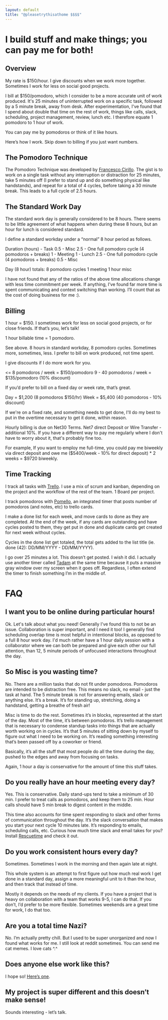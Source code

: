 ```yaml
---
layout: default
title: "@pleasetrythisathome $$$$"
---
```


# I build stuff and make things; you can pay me for both!

## Overview

My rate is $150/hour. I give discounts when we work more together. Sometimes I work for less on social good projects.

I bill at $150/pomodoro, which I consider to be a more accurate unit of work produced. It's 25 minutes of uninterrupted work on a specific task, followed by a 5 minute break, away from desk. After experimentation, I've found that I spend about double that time on the rest of work, things like calls, slack, scheduling, project management, review, lunch etc. I therefore equate 1 pomodoro to 1 hour of work.

You can pay me by pomodoros or think of it like hours.

Here’s how I work. Skip down to billing if you just want numbers.

## The Pomodoro Technique

The Pomodoro Technique was developed by [Francesco Cirillo](https://caps.ucsd.edu/Downloads/tx_forms/koch/pomodoro_handouts/ThePomodoroTechnique_v1-3.pdf). The gist is to work on a single task without any interruption or distraction for 25 minutes, take 5 minutes off (I prefer to stand up and do something physical like handstands), and repeat for a total of 4 cycles, before taking a 30 minute break. This leads to a full cycle of 2.5 hours.

## The Standard Work Day

The standard work day is generally considered to be 8 hours. There seems to be little agreement of what happens when during these 8 hours, but an hour for lunch is considered standard.

I define a standard workday under a “normal” 8 hour period as follows.

Duration (hours) - Task
0.5 - Misc
2.5 - One full pomodoro cycle (4 pomodoros + breaks)
1   - Meeting
1   - Lunch
2.5 - One full pomodoro cycle (4 pomodoros + breaks)
0.5 - Misc

Day (8 hour) totals:
8 pomodoro cycles
1 meeting
1 hour misc

I have not found that any of the ratios of the above time allocations change with less time commitment per week. If anything, I’ve found far more time is spent communicating and context switching than working. I’ll count that as the cost of doing business for me :).

## Billing

1 hour = $150. I sometimes work for less on social good projects, or for close friends. If that’s you, let’s talk!

1 hour billable time = 1 pomodoro.

See above. 8 hours in standard workday, 8 pomodoro cycles. Sometimes more, sometimes, less. I prefer to bill on work produced, not time spent.

I give discounts if I do more work for you.

 <=  8 pomodoros / week = $150/pomodoro
9 - 40 pomodoros / week = $135/pomodoro (10% discount)

If you’d prefer to bill on a fixed day or week rate, that’s great. 

Day  = $1,200 (8  pomodoros $150/hr)
Week = $5,400 (40 pomodoros - 10% discount)

If we're on a fixed rate, and something needs to get done, I'll do my best to put in the overtime necessary to get it done, within reason. 

Hourly billing is due on Net30 Terms.
Net7 direct Deposit or Wire Transfer - additional 10%. If you have a different way to pay me regularly where I don't have to worry about it, that's probably fine too. 

For example, If you want to employ me full-time, you could pay me biweekly via direct deposit and owe me ($5400/week - 10% for direct deposit) * 2 weeks = $9720 biweekly.

## Time Tracking

I track all tasks with [Trello](https://trello.com/). I use a mix of scrum and kanban, depending on the project and the workflow of the rest of the team. 1 Board per project.

I track pomodoros with [Pomello](http://www.pomelloapp.com/), an integrated timer that posts number of pomodoros (and notes, etc) to trello cards.

I make a done list for each week, and move cards to done as they are completed. At the end of the week, if any cards are outstanding and have cycles posted to them, they get put in done and duplicate cards get created for next week without cycles.

Cycles in the done list get totaled, the total gets added to the list title (ie. done (42): DD/MM/YYYY - DD/MM/YYYY).

I go over 25 minutes a lot. This doesn’t get posted. I wish it did. I actually use another timer called [Tadam](http://tadamapp.com) at the same time because it puts a massive gray window over my screen when it goes off. Regardless, I often extend the timer to finish something I’m in the middle of.

# FAQ

## I want you to be online during particular hours!

Ok. Let's talk about what you need! Generally I've found this to not be an issue. Collaboration is super important, and I need it too! I generally find scheduling overlap time is most helpful in intentional blocks, as opposed to a full 8 hour work day. I'd much rather have a 1 hour daily session with a collaborator where we can both be prepared and give each other our full attention, than 12, 5 minute periods of unfocused interactions throughout the day.

## So Misc is you wasting time?

No. There are a million tasks that do not fit under pomodoros. Pomodoros are intended to be distraction free. This means no slack, no email - just the task at hand. The 5 minute break is not for answering emails, slack or anything else. It’s a break. It’s for standing up, stretching, doing a handstand, getting a breathe of fresh air!

Misc is time to do the rest. Sometimes it’s in blocks, represented at the start of the day. Most of the time, it’s between pomodoros. It’s trello management that is necessary to condense standup tasks into things that are actually worth working on in cycles. It’s that 5 minutes of sitting down by myself to figure out what I need to be working on. It’s reading something interesting that’s been passed off by a coworker or friend.

Basically, it’s all the stuff that most people do all the time during the day, pushed to the edges and away from focusing on tasks.

Again, 1 hour a day is conservative for the amount of time this stuff takes.

## Do you really have an hour meeting every day?

Yes. This is conservative. Daily stand-ups tend to take a minimum of 30 min. I prefer to treat calls as pomodoros, and keep them to 25 min. Hour calls should have 5 min break to digest content in the middle.

This time also accounts for time spent responding to slack and other forms of communication throughout the day. It’s the slack conversation that makes you start your next cycle 10 minutes late. It’s responding to emails, scheduling calls, etc. Curious how much time slack and email takes for you? Install [Rescuetime](https://www.rescuetime.com/) and check it out.

## Do you work consistent hours every day?

Sometimes. Sometimes I work in the morning and then again late at night.

This whole system is an attempt to first figure out how much real work I get done in a standard day, assign a more meaningful unit to it than the hour, and then track that instead of time.

Mostly it depends on the needs of my clients. If you have a project that is heavy on collaboration with a team that works 9-5, I can do that. If you don’t, I’d prefer to be more flexible. Sometimes weekends are a great time for work, I do that too.

## Are you a total time Nazi?

No. I’m actually pretty chill. But I used to be super unorganized and now I found what works for me. I still look at reddit sometimes. You can send me cat memes. I love cats ^.^

## Does anyone else work like this?

I hope so! [Here’s one](https://www.chriswinfield.com/40-pomodoro-workweek/).

## My project is super different and this doesn’t make sense!

Sounds interesting - let’s talk.
